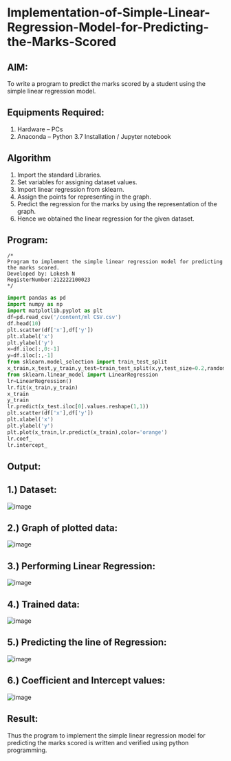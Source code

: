 # Implementation-of-Simple-Linear-Regression-Model-for-Predicting-the-Marks-Scored

## AIM:
To write a program to predict the marks scored by a student using the simple linear regression model.

## Equipments Required:
1. Hardware – PCs
2. Anaconda – Python 3.7 Installation / Jupyter notebook

## Algorithm
1. Import the standard Libraries.
2. Set variables for assigning dataset values.
3. Import linear regression from sklearn.
4. Assign the points for representing in the graph.
5. Predict the regression for the marks by using the representation of the graph.
6. Hence we obtained the linear regression for the given dataset.

## Program:
```
/*
Program to implement the simple linear regression model for predicting the marks scored.
Developed by: Lokesh N
RegisterNumber:212222100023  
*/
```
```python
import pandas as pd
import numpy as np
import matplotlib.pyplot as plt
df=pd.read_csv('/content/ml CSV.csv')
df.head(10)
plt.scatter(df['x'],df['y'])
plt.xlabel('x')
plt.ylabel('y')
x=df.iloc[:,0:-1]
y=df.iloc[:,-1]
from sklearn.model_selection import train_test_split
x_train,x_test,y_train,y_test=train_test_split(x,y,test_size=0.2,random_state=0)
from sklearn.linear_model import LinearRegression
lr=LinearRegression()
lr.fit(x_train,y_train)
x_train
y_train
lr.predict(x_test.iloc[0].values.reshape(1,1))
plt.scatter(df['x'],df['y'])
plt.xlabel('x')
plt.ylabel('y')
plt.plot(x_train,lr.predict(x_train),color='orange')
lr.coef_
lr.intercept_
```

## Output:
## 1.) Dataset:
![image](https://github.com/lokeshnarayanan/Implementation-of-Simple-Linear-Regression-Model-for-Predicting-the-Marks-Scored/assets/119393019/e361ad83-5966-4fbd-b5ec-6a02c31f75ef)

## 2.) Graph of plotted data:
![image](https://github.com/lokeshnarayanan/Implementation-of-Simple-Linear-Regression-Model-for-Predicting-the-Marks-Scored/assets/119393019/e1189e3e-1e84-4fdd-b35f-0a8eae5e16a7)


## 3.) Performing Linear Regression:
![image](https://github.com/lokeshnarayanan/Implementation-of-Simple-Linear-Regression-Model-for-Predicting-the-Marks-Scored/assets/119393019/5f95b265-8bc5-45b8-bc17-4004981f3141)


## 4.) Trained data:
![image](https://github.com/lokeshnarayanan/Implementation-of-Simple-Linear-Regression-Model-for-Predicting-the-Marks-Scored/assets/119393019/6fe2147a-28b3-44ae-aea9-a8c33dcf2779)


## 5.) Predicting the line of Regression:
![image](https://github.com/lokeshnarayanan/Implementation-of-Simple-Linear-Regression-Model-for-Predicting-the-Marks-Scored/assets/119393019/3ca90e9a-17bc-4223-90fa-9ff325bd47af)

## 6.) Coefficient and Intercept values:
![image](https://github.com/lokeshnarayanan/Implementation-of-Simple-Linear-Regression-Model-for-Predicting-the-Marks-Scored/assets/119393019/6ac34144-916f-4a62-b27d-f523059fbeb4)

## Result:
Thus the program to implement the simple linear regression model for predicting the marks scored is written and verified using python programming.
